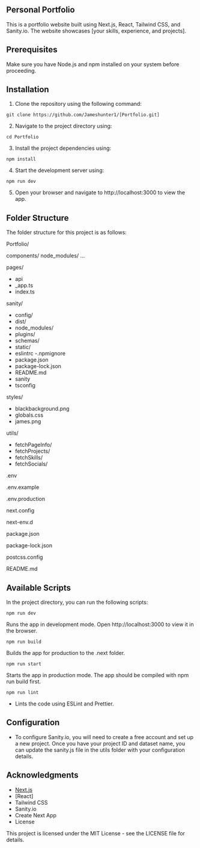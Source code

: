 ## Personal Portfolio

This is a portfolio website built using Next.js, React, Tailwind CSS, and Sanity.io. The website showcases [your skills, experience, and projects].

## Prerequisites

Make sure you have Node.js and npm installed on your system before proceeding.

## Installation

1. Clone the repository using the following command:

 `git clone https://github.com/Jameshunter1/[Portfolio.git]`

2. Navigate to the project directory using:

 `cd Portfolio`

3. Install the project dependencies using:

 `npm install`

4. Start the development server using:

  `npm run dev`

  5. Open your browser and navigate to http://localhost:3000 to view the app.

## Folder Structure

The folder structure for this project is as follows:

Portfolio/

components/
node_modules/ ...

pages/
 - api
 - _app.ts
 - index.ts
 
sanity/
 - config/
 - dist/
 - node_modules/
 - plugins/
 - schemas/
 - static/
 - eslintrc
 -.npmignore
 - package.json
 - package-lock.json
 - README.md
 - sanity
 - tsconfig
 
styles/
 - blackbackground.png
 - globals.css
 - james.png
 
utils/
 - fetchPageInfo/
 - fetchProjects/
 - fetchSkills/
 - fetchSocials/
 
.env

.env.example

.env.production

next.config

next-env.d

package.json

package-lock.json

postcss.config

README.md


## Available Scripts

In the project directory, you can run the following scripts:

`npm run dev`

Runs the app in development mode. Open http://localhost:3000 to view it in the browser.

`npm run build`

Builds the app for production to the .next folder.

`npm run start`

Starts the app in production mode. The app should be compiled with npm run build first.

`npm run lint`

- Lints the code using ESLint and Prettier.

## Configuration

- To configure Sanity.io, you will need to create a free account and set up a new project. Once you have your project ID and dataset name, you can update the sanity.js file in the utils folder with your configuration details.

## Acknowledgments

- [Next.js](https://nextjs.org/)
- [React]
- Tailwind CSS
- Sanity.io
- Create Next App
- License

This project is licensed under the MIT License - see the LICENSE file for details.
